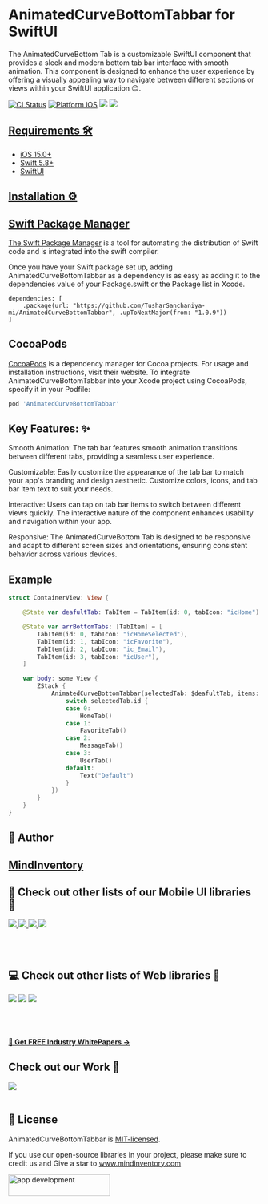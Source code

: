 # AnimatedCurveBottomTabbar for SwiftUI

The AnimatedCurveBottom Tab is a customizable SwiftUI component that provides a sleek and modern bottom tab bar interface with smooth animation. This component is designed to enhance the user experience by offering a visually appealing way to navigate between different sections or views within your SwiftUI application 😊.

[![CI Status](https://img.shields.io/badge/swift-5.0-brightgreen)](https://img.shields.io/badge/swift-5.0-brightgreen)
[![Platform iOS](https://img.shields.io/badge/platform-iOS-red)](https://img.shields.io/badge/platform-iOS-red)
<a href="https://www.codacy.com?utm_source=github.com&amp;utm_medium=referral&amp;utm_content=nikunjprajapati95/Reading-Animation&amp;utm_campaign=Badge_Grade"><img src="https://app.codacy.com/project/badge/Grade/44b16d6ddb96446b875d38bf2ec89b11"/></a>
<a href="https://github.com/TusharSanchaniya-mi/AnimatedCurveBottomTabbar/blob/main/LICENSE" style="pointer-events: stroke;" target="_blank">
<img src="https://img.shields.io/badge/licence-MIT-orange">

## Requirements 🛠️

- iOS 15.0+
- Swift 5.8+
- SwiftUI

## Installation ⚙️

## Swift Package Manager
The [Swift Package Manager](https://www.swift.org/documentation/package-manager/) is a tool for automating the distribution of Swift code and is integrated into the swift compiler.

Once you have your Swift package set up, adding AnimatedCurveBottomTabbar as a dependency is as easy as adding it to the dependencies value of your Package.swift or the Package list in Xcode.

```
dependencies: [
    .package(url: "https://github.com/TusharSanchaniya-mi/AnimatedCurveBottomTabbar", .upToNextMajor(from: "1.0.9"))
]
```

## CocoaPods

[CocoaPods](https://cocoapods.org/) is a dependency manager for Cocoa projects. For usage and installation instructions, visit their website. To integrate AnimatedCurveBottomTabbar into your Xcode project using CocoaPods, specify it in your Podfile:

```ruby
pod 'AnimatedCurveBottomTabbar'
```

## Key Features: ✨

Smooth Animation: The tab bar features smooth animation transitions between different tabs, providing a seamless user experience.

Customizable: Easily customize the appearance of the tab bar to match your app's branding and design aesthetic. Customize colors, icons, and tab bar item text to suit your needs.

Interactive: Users can tap on tab bar items to switch between different views quickly. The interactive nature of the component enhances usability and navigation within your app.

Responsive: The AnimatedCurveBottom Tab is designed to be responsive and adapt to different screen sizes and orientations, ensuring consistent behavior across various devices.

## Example

```swift
struct ContainerView: View {

    @State var deafultTab: TabItem = TabItem(id: 0, tabIcon: "icHome")

    @State var arrBottomTabs: [TabItem] = [
        TabItem(id: 0, tabIcon: "icHomeSelected"),
        TabItem(id: 1, tabIcon: "icFavorite"),
        TabItem(id: 2, tabIcon: "ic_Email"),
        TabItem(id: 3, tabIcon: "icUser"),
    ]

    var body: some View {
        ZStack {
            AnimatedCurveBottomTabbar(selectedTab: $deafultTab, items: $arrBottomTabs, tabbarCurvePosition: .top, selectedViewCompletion: {
                switch selectedTab.id {
                case 0:
                    HomeTab()
                case 1:
                    FavoriteTab()
                case 2:
                    MessageTab()
                case 3:
                    UserTab()
                default:
                    Text("Default")
                }
            })
        }
    }
}

```

## 🙋 Author

## [MindInventory](https://www.mindinventory.com/)

## 📱 Check out other lists of our Mobile UI libraries 🤩

<a href="https://github.com/Mindinventory?language=kotlin"> 
<img src="https://img.shields.io/badge/Kotlin-0095D5?&style=for-the-badge&logo=kotlin&logoColor=white"> </a>
<a href="https://github.com/Mindinventory?language=swift"> 
<img src="https://img.shields.io/badge/Swift-FA7343?style=for-the-badge&logo=swift&logoColor=white"> </a>
<a href="https://github.com/Mindinventory?language=dart"> 
<img src="https://img.shields.io/badge/Flutter-02569B?style=for-the-badge&logo=flutter&logoColor=white"> </a>
<a href="https://github.com/Mindinventory/react-native-tabbar-interaction"> 
<img src="https://img.shields.io/badge/React_Native-20232A?style=for-the-badge&logo=react&logoColor=61DAFB"> </a>

<br></br>

## 💻 Check out other lists of Web libraries 🤩

<a href="hhttps://github.com/Mindinventory?language=javascript"> 
<img src="https://img.shields.io/badge/JavaScript-F7DF1E?style=for-the-badge&logo=javascript&logoColor=black"></a>
<a href="https://github.com/Mindinventory?language=go"> 
<img src="https://img.shields.io/badge/Go-00ADD8?style=for-the-badge&logo=go&logoColor=white"></a>
<a href="https://github.com/Mindinventory?language=python"> 
<img src="https://img.shields.io/badge/Python-3776AB?style=for-the-badge&logo=python&logoColor=white"></a>

<br></br>

<h4><a href="https://www.mindinventory.com/whitepapers.php?utm_source=gthb&utm_medium=special&utm_campaign=folding-cell#demo"><u> 📝 Get FREE Industry WhitePapers →</u></a></h4>

## Check out our Work 📜

<a href="https://dribbble.com/mindinventory"> 
<img src="https://img.shields.io/badge/Dribbble-EA4C89?style=for-the-badge&logo=dribbble&logoColor=white" /> </a>
<br></br>

## 📄 License

AnimatedCurveBottomTabbar is [MIT-licensed](/LICENSE).

If you use our open-source libraries in your project, please make sure to credit us and Give a star to www.mindinventory.com

<a href="https://www.mindinventory.com/contact-us.php?utm_source=gthb&utm_medium=repo&utm_campaign=swift-ui-libraries">
<img src="https://github.com/Sammindinventory/MindInventory/blob/main/hirebutton.png?raw=true" width="203" height="43"  alt="app development">
</a>
